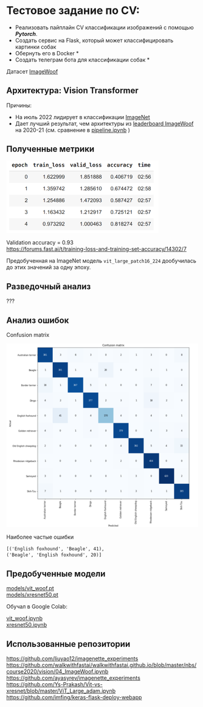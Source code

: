 # Тестовое задание по CV:

- Реализовать пайплайн CV классификации изображений с помощью ***Pytorch***.
- Создать сервис на Flask, который может классифицировать картинки собак
- Обернуть его в Docker *
- Создать телеграм бота для классификации собак *

Датасет [ImageWoof](https://github.com/fastai/imagenette#imagewoof)

## Архитектура: Vision Transformer

Причины:
- На июль 2022 лидирует в классификации [ImageNet](https://www.google.com/search?q=imagenet+leaderboard&oq=imagenet&aqs=chrome.1.69i59l2j0i512l3j69i60l3.1709j0j7&sourceid=chrome&ie=UTF-8)
- Дает лучший результат, чем архитектуры из 
[leaderboard ImageWoof](https://github.com/fastai/imagenette#imagewoof-leaderboard) на 2020-21
  (cм. сравнение в [pipeline.ipynb](pipeline.ipynb) )

## Полученные метрики

<div>
<img src="images/xres_training.png" width="400"/>
</div>

Validation accuracy = 0.93  
https://forums.fast.ai/t/training-loss-and-training-set-accuracy/14302/7

Предобученная на ImageNet модель ```vit_large_patch16_224``` дообучилась до этих значений за одну эпоху.


## Разведочный анализ
???

## Анализ ошибок

Confusion matrix

![vit_conf.png](images/vit_conf.png) 

Наиболее частые ошибки
```
[('English foxhound', 'Beagle', 41), 
('Beagle', 'English foxhound', 20)]
```

## Предобученные модели
[models/vit_woof.pt](models/vit_woof.pt)  
[models/xresnet50.pt](models/xresnet50.pt) 

Обучал в Google Colab:

[vit_woof.ipynb](https://colab.research.google.com/drive/1X8bF_OliMbhXSbBDmF5_xDP9sOVCTKoQ?usp=sharing)  
[xresnet50.ipynb](https://colab.research.google.com/drive/1787evNp1XP9WvK01ibh_9lEGPFqWufXG?usp=sharing)

## Использованные репозитории
https://github.com/liuyao12/imagenette_experiments  
https://github.com/walkwithfastai/walkwithfastai.github.io/blob/master/nbs/course2020/vision/04_ImageWoof.ipynb
https://github.com/ayasyrev/imagenette_experiments
https://github.com/Ys-Prakash/Vit-vs-xresnet/blob/master/ViT_Large_adam.ipynb
https://github.com/imfing/keras-flask-deploy-webapp